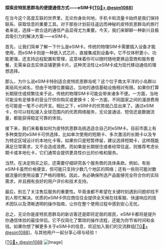**探索皮特凯恩群岛的便捷通信方式——eSIM卡[[TG💪+ @esim1088](https://t.me/s/esim1088)]**

在当今这个高度互联的世界里，无论你身处何地，手机卡和流量卡始终是我们保持联系、获取信息的重要工具。对于那些计划前往遥远而神秘的皮特凯恩群岛的旅行者来说，选择一款合适的通信产品显得尤为重要。今天，我们来聊聊一种新兴且极具吸引力的解决方案——eSIM卡。

首先，让我们简单了解一下什么是eSIM卡。传统的物理SIM卡需要插入设备才能使用，而eSIM卡则是一种嵌入式芯片，直接集成到设备中。它不仅体积更小、功能更强，还支持远程配置和管理，这意味着你可以随时随地更换运营商和服务套餐，无需亲自去实体店铺更换卡片。这种灵活性让eSIM卡成为现代移动通信的理想选择。

那么，为什么说eSIM卡特别适合皮特凯恩群岛呢？这个位于南太平洋的小岛群以美丽风光闻名，但由于地理位置偏远，当地的通信基础设施相对有限。如果你打算长期居住或频繁往来于此，传统的物理SIM卡可能会带来诸多不便。一方面，当地可能没有足够多的营业厅供你购买或更换卡；另一方面，不同国家之间的漫游费用也可能是一笔不小的开支。相比之下，eSIM卡的优势就凸显出来了。通过eSIM卡，你可以轻松接入全球范围内的优质网络服务，无论是通话、短信还是数据流量，都能获得稳定可靠的体验。

接下来，我们来看看如何为皮特凯恩群岛挑选适合自己的eSIM卡。目前市面上有多种类型的eSIM卡可供选择，比如单次使用的短期卡、多次激活的长期卡以及专为特定区域设计的本地化卡等。如果你只是短暂停留，建议选择短期卡，这样既能满足日常需求，又不会造成浪费。而如果是长期居住或者经常往返，则推荐考虑长期卡或本地化卡，它们通常会提供更具性价比的价格和服务。

当然，在决定购买之前，还需要仔细研究各个服务商的具体条款。例如，有些eSIM卡虽然价格便宜，但可能只支持少数几个地区的网络；还有一些则可能对数据流量的使用设置了严格的限制。因此，务必确保所选产品能够完全符合你的实际需求，并且拥有良好的用户评价和技术支持。

最后，别忘了关注售后服务的重要性。毕竟谁都不希望在关键时刻遇到问题却找不到人帮忙解决。优质的eSIM卡供应商往往会提供全天候在线客服、快速响应的技术团队以及清晰透明的操作指南，让你在整个使用过程中感到安心无忧。

总之，无论你是皮特凯恩群岛的新访客还是即将定居的居民，eSIM卡都将是提升你通信体验的最佳伴侣。它不仅简化了繁琐的操作流程，还能为你节省时间和金钱。如果你想了解更多关于eSIM卡的信息，欢迎加入我们的交流群组[[TG💪+ @esim1088](https://t.me/s/esim1088)]，与其他用户一起分享心得与经验！

[[TG💪+ @esim1088](https://t.me/s/esim1088) ![Image](https://i.postimg.cc/4NQfJmqS/Snipaste-2025-05-13-00-14-12.png)]